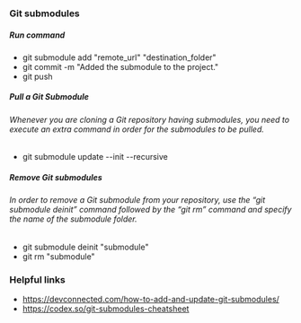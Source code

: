 ### Git submodules

##### Run command
- git submodule add "remote_url" "destination_folder"
- git commit -m "Added the submodule to the project."
- git push

##### Pull a Git Submodule
###### Whenever you are cloning a Git repository having submodules, you need to execute an extra command in order for the submodules to be pulled.
- git submodule update --init --recursive

##### Remove Git submodules
###### In order to remove a Git submodule from your repository, use the “git submodule deinit” command followed by the “git rm” command and specify the name of the submodule folder.

- git submodule deinit "submodule"
- git rm "submodule"

### Helpful links
 - https://devconnected.com/how-to-add-and-update-git-submodules/
 - https://codex.so/git-submodules-cheatsheet